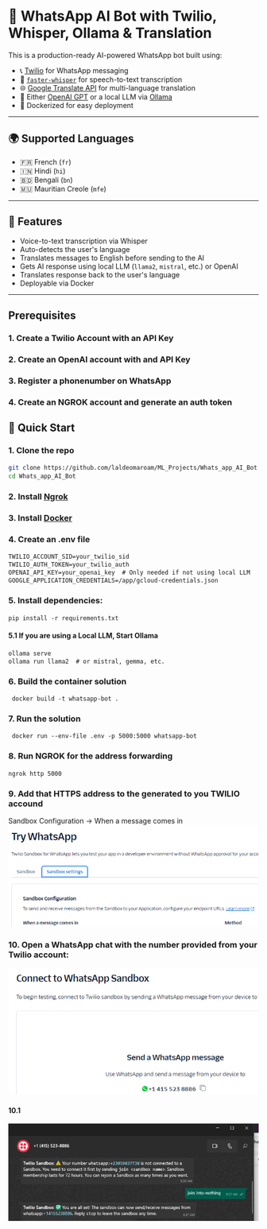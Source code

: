 # 🧠 WhatsApp AI Bot with Twilio, Whisper, Ollama & Translation

This is a production-ready AI-powered WhatsApp bot built using:

- 📞 [Twilio](https://www.twilio.com/) for WhatsApp messaging
- 🎤 [`faster-whisper`](https://github.com/guillaumekln/faster-whisper) for speech-to-text transcription
- 🌐 [Google Translate API](https://cloud.google.com/translate/docs) for multi-language translation
- 💬 Either [OpenAI GPT](https://openai.com/) or a local LLM via [Ollama](https://ollama.com/)
- 🐳 Dockerized for easy deployment

---

## 🌍 Supported Languages

- 🇫🇷 French (`fr`)
- 🇮🇳 Hindi (`hi`)
- 🇧🇩 Bengali (`bn`)
- 🇲🇺 Mauritian Creole (`mfe`)

---

## 🔧 Features

- Voice-to-text transcription via Whisper
- Auto-detects the user's language
- Translates messages to English before sending to the AI
- Gets AI response using local LLM (`llama2`, `mistral`, etc.) or OpenAI
- Translates response back to the user's language
- Deployable via Docker

---

## Prerequisites

### 1. Create a Twilio Account with an API Key
### 2. Create an OpenAI account with and API Key
### 3. Register a phonenumber on WhatsApp
### 4. Create an NGROK account and generate an auth token



## 🚀 Quick Start

### 1. Clone the repo

```bash
git clone https://github.com/laldeomaroam/ML_Projects/Whats_app_AI_Bot.git
cd Whats_app_AI_Bot
```

### 2. Install [Ngrok](https://ngrok.com/downloads/)

### 3. Install [Docker](https://www.docker.com/)

### 4. Create an .env file
```
TWILIO_ACCOUNT_SID=your_twilio_sid
TWILIO_AUTH_TOKEN=your_twilio_auth
OPENAI_API_KEY=your_openai_key  # Only needed if not using local LLM
GOOGLE_APPLICATION_CREDENTIALS=/app/gcloud-credentials.json
```
### 5. Install dependencies:
```
pip install -r requirements.txt
```
#### 5.1 If you are using a Local LLM, Start Ollama
```
ollama serve
ollama run llama2  # or mistral, gemma, etc.
```
### 6. Build the container solution
```
 docker build -t whatsapp-bot .
```
### 7. Run the solution 
```
 docker run --env-file .env -p 5000:5000 whatsapp-bot
```
### 8. Run NGROK for the address forwarding
```
ngrok http 5000
```
### 9. Add that HTTPS address to the generated to you TWILIO accound
Sandbox Configuration -> When a message comes in
![Twilio webhook](https://github.com/laldeomaroam/ML_Projects/blob/main/Whats_app_AI_Bot/Twilio_update.png)

### 10. Open a WhatsApp chat with the number provided from your Twilio account:
![Twilio WhatApp Number](https://github.com/laldeomaroam/ML_Projects/blob/main/Whats_app_AI_Bot/Twilio_WA.png)

#### 10.1
![WhatsAPP Set UP](https://github.com/laldeomaroam/ML_Projects/blob/main/Whats_app_AI_Bot/WA_chat_setup.png)

